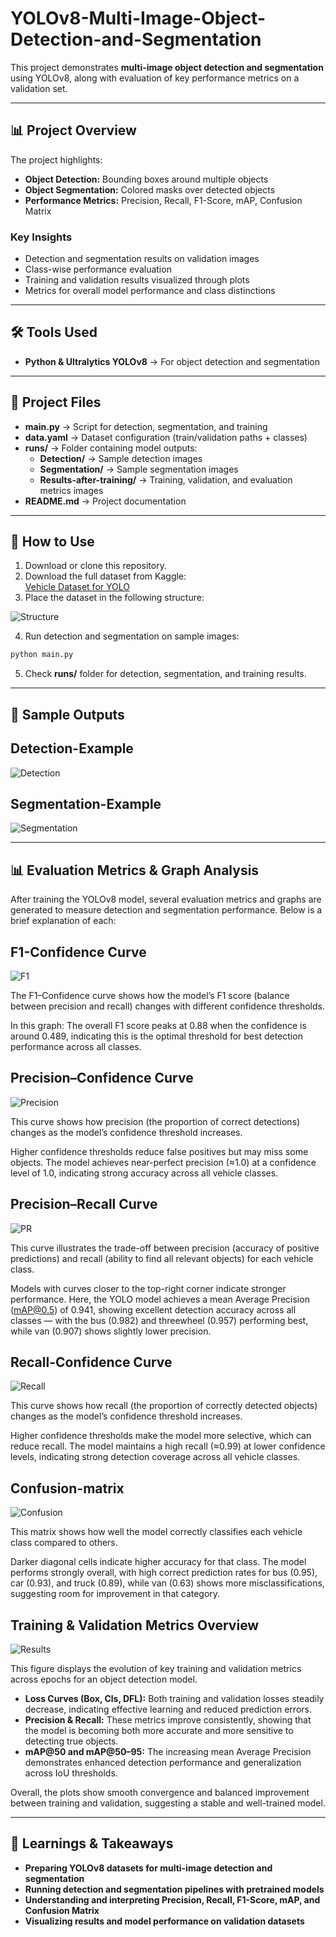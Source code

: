 # YOLOv8-Multi-Image-Object-Detection-and-Segmentation

This project demonstrates **multi-image object detection and segmentation** using YOLOv8, along with evaluation of key performance metrics on a validation set.

---

## 📊 Project Overview

The project highlights:

- **Object Detection:** Bounding boxes around multiple objects  
- **Object Segmentation:** Colored masks over detected objects  
- **Performance Metrics:** Precision, Recall, F1-Score, mAP, Confusion Matrix  

### Key Insights

- Detection and segmentation results on validation images  
- Class-wise performance evaluation  
- Training and validation results visualized through plots  
- Metrics for overall model performance and class distinctions  

---

## 🛠 Tools Used

- **Python & Ultralytics YOLOv8** → For object detection and segmentation  
 

---

## 📂 Project Files

- **main.py** → Script for detection, segmentation, and training  
- **data.yaml** → Dataset configuration (train/validation paths + classes)  
- **runs/** → Folder containing model outputs:  
  - **Detection/** → Sample detection images  
  - **Segmentation/** → Sample segmentation images  
  - **Results-after-training/** → Training, validation, and evaluation metrics images  
- **README.md** → Project documentation  

---

## 🚀 How to Use

1. Download or clone this repository.  
2. Download the full dataset from Kaggle:  
   [Vehicle Dataset for YOLO](https://www.kaggle.com/datasets/nadinpethiyagoda/vehicle-dataset-for-yolo)
3. Place the dataset in the following structure:

![Structure](Structure.png)

4. Run detection and segmentation on sample images:

```bash
python main.py
```

5. Check **runs/** folder for detection, segmentation, and training results.

---

## 📸 Sample Outputs

## Detection-Example
![Detection](runs/Detection/07780.jpg)

## Segmentation-Example
![Segmentation](runs/Segmentation/2007_007211.jpg)

---

## 📊 Evaluation Metrics & Graph Analysis

After training the YOLOv8 model, several evaluation metrics and graphs are generated to measure detection and segmentation performance. Below is a brief explanation of each:

## F1-Confidence Curve

![F1](runs/Results-after-training/Evaluation-metrics/BoxF1_curve.png)

The F1–Confidence curve shows how the model’s F1 score (balance between precision and recall) changes with different confidence thresholds.

In this graph: The overall F1 score peaks at 0.88 when the confidence is around 0.489, indicating this is the optimal threshold for best detection performance across all classes.

## Precision–Confidence Curve

![Precision](runs/Results-after-training/Evaluation-metrics/BoxP_curve.png)

This curve shows how precision (the proportion of correct detections) changes as the model’s confidence threshold increases.

Higher confidence thresholds reduce false positives but may miss some objects. The model achieves near-perfect precision (≈1.0) at a confidence level of 1.0, indicating strong accuracy across all vehicle classes.

## Precision–Recall Curve

![PR](runs/Results-after-training/Evaluation-metrics/BoxPR_curve.png)

This curve illustrates the trade-off between precision (accuracy of positive predictions) and recall (ability to find all relevant objects) for each vehicle class.

Models with curves closer to the top-right corner indicate stronger performance. Here, the YOLO model achieves a mean Average Precision (mAP@0.5) of 0.941, showing excellent detection accuracy across all classes — with the bus (0.982) and threewheel (0.957) performing best, while van (0.907) shows slightly lower precision.

## Recall-Confidence Curve

![Recall](runs/Results-after-training/Evaluation-metrics/BoxR_curve.png)

This curve shows how recall (the proportion of correctly detected objects) changes as the model’s confidence threshold increases.

Higher confidence thresholds make the model more selective, which can reduce recall. The model maintains a high recall (≈0.99) at lower confidence levels, indicating strong detection coverage across all vehicle classes.

## Confusion-matrix

![Confusion](runs/Results-after-training/Evaluation-metrics/confusion_matrix_normalized.png)

This matrix shows how well the model correctly classifies each vehicle class compared to others.

Darker diagonal cells indicate higher accuracy for that class. The model performs strongly overall, with high correct prediction rates for bus (0.95), car (0.93), and truck (0.89), while van (0.63) shows more misclassifications, suggesting room for improvement in that category.

## Training & Validation Metrics Overview

![Results](runs/Results-after-training/Evaluation-metrics/results.png)

This figure displays the evolution of key training and validation metrics across epochs for an object detection model.

- **Loss Curves (Box, Cls, DFL):** Both training and validation losses steadily decrease, indicating effective learning and reduced prediction errors. 
- **Precision & Recall:** These metrics improve consistently, showing that the model is becoming both more accurate and more sensitive to detecting true objects.
- **mAP@50 and mAP@50–95:** The increasing mean Average Precision demonstrates enhanced detection performance and generalization across IoU thresholds.

Overall, the plots show smooth convergence and balanced improvement between training and validation, suggesting a stable and well-trained model.

---

## 🔑 Learnings & Takeaways

- **Preparing YOLOv8 datasets for multi-image detection and segmentation**   
- **Running detection and segmentation pipelines with pretrained models**
- **Understanding and interpreting Precision, Recall, F1-Score, mAP, and Confusion Matrix**
- **Visualizing results and model performance on validation datasets**


